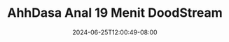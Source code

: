 --- 
title: "AhhDasa Anal 19 Menit  DoodStream"
description: "nonton bokep AhhDasa Anal 19 Menit  DoodStream gratis   baru"
date: 2024-06-25T12:00:49-08:00
file_code: "hr8vweqcoig3"
draft: false
cover: "0kh8n5fcc7vv6c5d.jpg"
tags: ["AhhDasa", "Anal", "Menit", "DoodStream", "bokep-indo", "bokep-viral", "bokep-ig"]
length: 1146
fld_id: "1482911"
foldername: "Ahh dasa  labilasa update"
categories: ["Ahh dasa  labilasa update"]
views: 1
---